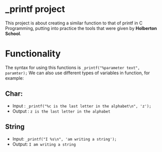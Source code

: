 # _printf project
This project is about creating a similar function to that of printf in C Programming, putting into practice the tools that were given by **Holberton School**.

# Functionality
The syntax for using this functions is `_printf("%parameter text", paramter);`
We can also use different types of variables in function, for example:

## Char:
 * Input : `_printf("%c is the last letter in the alphabet\n", 'z');`
 * Output : `z is the last letter in the alphabet`

## String
 * Input: `_printf("I %s\n", 'am writing a string');`
 * Output: `I am writing a string`
